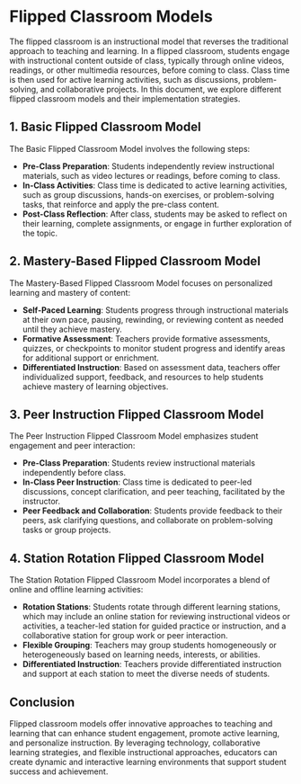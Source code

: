 # Flipped Classroom Models

The flipped classroom is an instructional model that reverses the traditional approach to teaching and learning. In a flipped classroom, students engage with instructional content outside of class, typically through online videos, readings, or other multimedia resources, before coming to class. Class time is then used for active learning activities, such as discussions, problem-solving, and collaborative projects. In this document, we explore different flipped classroom models and their implementation strategies.

## 1. Basic Flipped Classroom Model

The Basic Flipped Classroom Model involves the following steps:

- **Pre-Class Preparation**: Students independently review instructional materials, such as video lectures or readings, before coming to class.
- **In-Class Activities**: Class time is dedicated to active learning activities, such as group discussions, hands-on exercises, or problem-solving tasks, that reinforce and apply the pre-class content.
- **Post-Class Reflection**: After class, students may be asked to reflect on their learning, complete assignments, or engage in further exploration of the topic.

## 2. Mastery-Based Flipped Classroom Model

The Mastery-Based Flipped Classroom Model focuses on personalized learning and mastery of content:

- **Self-Paced Learning**: Students progress through instructional materials at their own pace, pausing, rewinding, or reviewing content as needed until they achieve mastery.
- **Formative Assessment**: Teachers provide formative assessments, quizzes, or checkpoints to monitor student progress and identify areas for additional support or enrichment.
- **Differentiated Instruction**: Based on assessment data, teachers offer individualized support, feedback, and resources to help students achieve mastery of learning objectives.

## 3. Peer Instruction Flipped Classroom Model

The Peer Instruction Flipped Classroom Model emphasizes student engagement and peer interaction:

- **Pre-Class Preparation**: Students review instructional materials independently before class.
- **In-Class Peer Instruction**: Class time is dedicated to peer-led discussions, concept clarification, and peer teaching, facilitated by the instructor.
- **Peer Feedback and Collaboration**: Students provide feedback to their peers, ask clarifying questions, and collaborate on problem-solving tasks or group projects.

## 4. Station Rotation Flipped Classroom Model

The Station Rotation Flipped Classroom Model incorporates a blend of online and offline learning activities:

- **Rotation Stations**: Students rotate through different learning stations, which may include an online station for reviewing instructional videos or activities, a teacher-led station for guided practice or instruction, and a collaborative station for group work or peer interaction.
- **Flexible Grouping**: Teachers may group students homogeneously or heterogeneously based on learning needs, interests, or abilities.
- **Differentiated Instruction**: Teachers provide differentiated instruction and support at each station to meet the diverse needs of students.

## Conclusion

Flipped classroom models offer innovative approaches to teaching and learning that can enhance student engagement, promote active learning, and personalize instruction. By leveraging technology, collaborative learning strategies, and flexible instructional approaches, educators can create dynamic and interactive learning environments that support student success and achievement.
